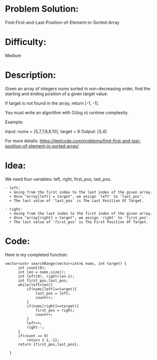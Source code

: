 # Problem Solution: 
  Find-First-and-Last-Position-of-Element-in-Sorted-Array
  
# Difficulty: 
  Medium
  
# Description:
  Given an array of integers nums sorted in non-decreasing order, find the starting and ending position of a given target value.

  If target is not found in the array, return [-1, -1].

  You must write an algorithm with O(log n) runtime complexity.

  Example:

  Input: nums = [5,7,7,8,8,10], target = 8
  Output: [3,4]
  
  For more details: https://leetcode.com/problems/find-first-and-last-position-of-element-in-sorted-array/
  
# Idea:
  We need four variables: left, right, first_pos, last_pos.
  
    - left:
      + Going from the first index to the last index of the given array.
      + Once "array[left] = target", we assign 'left' to 'last_pos'.
      + The last value of 'last_pos' is The Last Position Of Target.
      
    - right:
      + Going from the last index to the first index of the given array.
      + Once "array[right] = target", we assign 'right' to 'first_pos'.
      + The last value of 'first_pos' is The First Position Of Target.
# Code:
  Here is my completed function: 

    vector<int> searchRange(vector<int>& nums, int target) {
          int count(0);
          int len = nums.size();
          int left(0), right(len-1);
          int first_pos,last_pos;
          while(left<len){
              if(nums[left]==target){
                  last_pos = left;
                  count++;
              }
              if(nums[right]==target){
                  first_pos = right;
                  count++;
              }
              left++;
              right--;
          }
          if(count == 0)
              return {-1,-1};
          return {first_pos,last_pos};

      }
  
  


